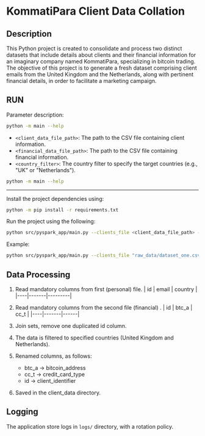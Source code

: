 # KommatiPara Client Data Collation

## Description

This Python project is created to consolidate and process two distinct datasets that include details about clients and their financial information for an imaginary company named KommatiPara, specializing in bitcoin trading. The objective of this project is to generate a fresh dataset comprising client emails from the United Kingdom and the Netherlands, along with pertinent financial details, in order to facilitate a marketing campaign.

## RUN

Parameter description:

```bash
python -m main --help
```

- `<client_data_file_path>`: The path to the CSV file containing client information.
- `<financial_data_file_path>`: The path to the CSV file containing financial information.
- `<country_filter>`: The country filter to specify the target countries (e.g., "UK" or "Netherlands").

```bash
python -m main --help
```

---
Install the project dependencies using:

```bash
python -m pip install -r requirements.txt
```

Run the project using the following:

```bash
python src/pyspark_app/main.py --clients_file <client_data_file_path> --financials_file <financial_data_file_path> --countries <country_filter>
```

Example:
```bash
python src/pyspark_app/main.py --clients_file "raw_data/dataset_one.csv" --financials_file "raw_data/dataset_two.csv" --countries "Netherlands" "United Kingdom"
```

## Data Processing
1. Read mandatory columns from first (personal) file.
| id | email | country |
|----|-------|---------|

2. Read mandatory columns from the second file (financial) .
| id | btc_a | cc_t |
|----|-------|------|
3. Join sets, remove one duplicated id column.
4. The data is filtered to specified countries (United Kingdom and Netherlands).
5. Renamed columns, as follows:
    - btc_a -> bitcoin_address
    - cc_t -> credit_card_type
    - id -> client_identifier
5. Saved in the client_data directory.

## Logging
The application store logs in `logs/` directory, with a rotation policy.
